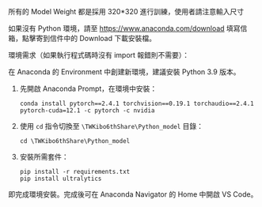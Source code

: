 所有的 Model Weight 都是採用 320*320 進行訓練，使用者請注意輸入尺寸

如果沒有 Python 環境，請至 <https://www.anaconda.com/download> 填寫信箱，點擊寄到信件中的 Download 下載安裝檔。

環境需求（如果執行程式碼時沒有 import 報錯則不需要）：

在 Anaconda 的 Environment 中創建新環境，建議安裝 Python 3.9 版本。

1. 先開啟 Anaconda Prompt，在環境中安裝：

    ```
    conda install pytorch==2.4.1 torchvision==0.19.1 torchaudio==2.4.1 pytorch-cuda=12.1 -c pytorch -c nvidia
    ```

2. 使用 `cd` 指令切換至 `\TWKibo6thShare\Python_model` 目錄：

    ```
    cd \TWKibo6thShare\Python_model
    ```

3. 安裝所需套件：

    ```
    pip install -r requirements.txt
    pip install ultralytics
    ```

即完成環境安裝。完成後可在 Anaconda Navigator 的 Home 中開啟 VS Code。